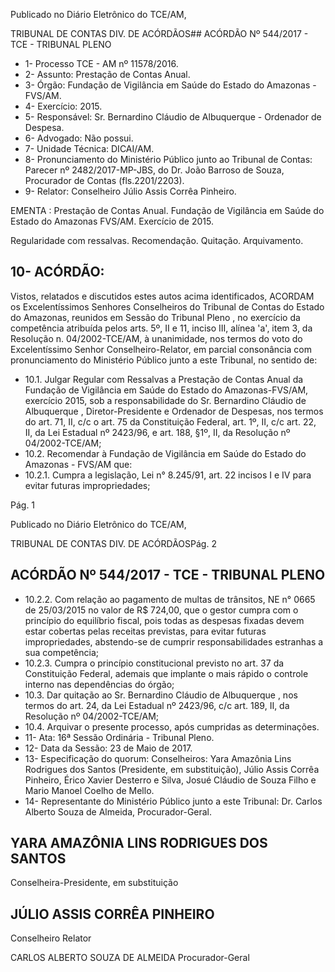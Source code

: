 Publicado  no  Diário Eletrônico do TCE/AM,

TRIBUNAL DE CONTAS DIV. DE  ACÓRDÃOS## ACÓRDÃO Nº 544/2017 - TCE - TRIBUNAL PLENO

- 1- Processo TCE - AM nº 11578/2016.
- 2- Assunto: Prestação de Contas Anual.
- 3- Órgão: Fundação de Vigilância em Saúde do Estado do Amazonas - FVS/AM.
- 4- Exercício: 2015.
- 5- Responsável: Sr. Bernardino Cláudio de Albuquerque - Ordenador de Despesa.
- 6- Advogado: Não possui.
- 7- Unidade Técnica: DICAI/AM.
- 8- Pronunciamento  do Ministério  Público  junto  ao Tribunal  de Contas: Parecer  nº 2482/2017-MP-JBS, do Dr. João Barroso de Souza, Procurador de Contas (fls.2201/2203).
- 9- Relator: Conselheiro Júlio Assis Corrêa Pinheiro.

EMENTA : Prestação de Contas Anual. Fundação de Vigilância  em  Saúde  do  Estado  do  Amazonas  FVS/AM. Exercício de 2015.

Regularidade com ressalvas. Recomendação. Quitação. Arquivamento.

## 10-  ACÓRDÃO:

Vistos, relatados e discutidos estes autos acima identificados, ACORDAM os Excelentíssimos Senhores Conselheiros do Tribunal de Contas do Estado do Amazonas, reunidos em Sessão do Tribunal Pleno , no exercício da competência atribuída pelos arts. 5º, II e 11, inciso III, alínea 'a', item 3, da Resolução n. 04/2002-TCE/AM, à unanimidade, nos termos do voto do Excelentíssimo Senhor Conselheiro-Relator, em  parcial consonância com pronunciamento do Ministério Público junto a este Tribunal, no sentido de:

- 10.1.  Julgar  Regular  com  Ressalvas a  Prestação  de  Contas  Anual  da Fundação  de  Vigilância  em  Saúde  do  Estado  do  Amazonas-FVS/AM, exercício 2015, sob a responsabilidade do Sr. Bernardino Cláudio de Albuquerque , Diretor-Presidente e Ordenador de Despesas, nos termos do art. 71, II, c/c o art. 75 da Constituição Federal, art. 1º, II, c/c art. 22, II, da  Lei  Estadual  nº  2423/96,  e  art.  188,  §1º,  II,  da  Resolução  nº 04/2002-TCE/AM;
- 10.2.  Recomendar à Fundação  de  Vigilância em  Saúde  do  Estado  do Amazonas - FVS/AM que:
- 10.2.1. Cumpra a legislação, Lei n° 8.245/91, art. 22 incisos I e IV para evitar futuras impropriedades;

Pág. 1

Publicado  no  Diário Eletrônico do TCE/AM,

TRIBUNAL DE CONTAS DIV. DE  ACÓRDÃOSPág. 2

## ACÓRDÃO Nº 544/2017 - TCE - TRIBUNAL PLENO

- 10.2.2. Com relação ao pagamento de multas de trânsitos, NE n°  0665  de  25/03/2015  no  valor  de  R$  724,00,  que  o gestor cumpra com o princípio do equilíbrio fiscal, pois todas as despesas fixadas devem estar cobertas pelas receitas  previstas,  para  evitar  futuras  impropriedades, abstendo-se  de  cumprir  responsabilidades  estranhas  a sua competência;
- 10.2.3. Cumpra o princípio constitucional previsto no art. 37 da Constituição  Federal,  ademais  que implante  o  mais rápido o controle interno nas dependências do órgão;
- 10.3.  Dar quitação ao Sr. Bernardino Cláudio de Albuquerque , nos termos do art. 24, da Lei Estadual nº 2423/96, c/c art. 189, II, da Resolução nº 04/2002-TCE/AM;
- 10.4.  Arquivar o presente processo, após cumpridas as determinações.
- 11-  Ata: 16ª Sessão Ordinária - Tribunal Pleno.
- 12-  Data da Sessão: 23 de Maio de 2017.
- 13-  Especificação  do  quorum: Conselheiros: Yara  Amazônia  Lins  Rodrigues  dos Santos  (Presidente,  em  substituição),  Júlio  Assis  Corrêa  Pinheiro,  Érico  Xavier Desterro e Silva, Josué Cláudio de Souza Filho e Mario Manoel Coelho de Mello.
- 14-  Representante  do  Ministério  Público  junto  a  este Tribunal: Dr. Carlos  Alberto Souza de Almeida, Procurador-Geral.

## YARA AMAZÔNIA LINS RODRIGUES DOS SANTOS

Conselheira-Presidente, em substituição

## JÚLIO ASSIS CORRÊA PINHEIRO

Conselheiro Relator

CARLOS ALBERTO SOUZA DE ALMEIDA Procurador-Geral
